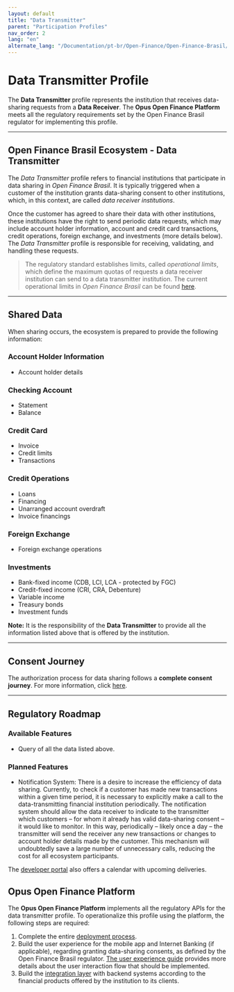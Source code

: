 ```yaml
---
layout: default
title: "Data Transmitter"
parent: "Participation Profiles"
nav_order: 2
lang: "en"
alternate_lang: "/Documentation/pt-br/Open-Finance/Open-Finance-Brasil/PerfisOFB/OFB-Transmissor/"
---
```


# Data Transmitter Profile

The **Data Transmitter** profile represents the institution that receives data-sharing requests from a **Data Receiver**. The **Opus Open Finance Platform** meets all the regulatory requirements set by the Open Finance Brasil regulator for implementing this profile.

---

## Open Finance Brasil Ecosystem - Data Transmitter

The *Data Transmitter* profile refers to financial institutions that participate in data sharing in *Open Finance Brasil*. It is typically triggered when a customer of the institution grants data-sharing consent to other institutions, which, in this context, are called *data receiver institutions*.

Once the customer has agreed to share their data with other institutions, these institutions have the right to send periodic data requests, which may include account holder information, account and credit card transactions, credit operations, foreign exchange, and investments (more details below). The *Data Transmitter* profile is responsible for receiving, validating, and handling these requests.

> The regulatory standard establishes limits, called *operational limits*, which define the maximum quotas of requests a data receiver institution can send to a data transmitter institution. The current operational limits in *Open Finance Brasil* can be found [here][Operational-Limits].

---

## Shared Data

When sharing occurs, the ecosystem is prepared to provide the following information:

### **Account Holder Information**

- Account holder details

### **Checking Account**

- Statement
- Balance

### **Credit Card**

- Invoice
- Credit limits
- Transactions

### **Credit Operations**

- Loans
- Financing
- Unarranged account overdraft
- Invoice financings

### **Foreign Exchange**

- Foreign exchange operations

### **Investments**

- Bank-fixed income (CDB, LCI, LCA - protected by FGC)
- Credit-fixed income (CRI, CRA, Debenture)
- Variable income
- Treasury bonds
- Investment funds

**Note:** It is the responsibility of the **Data Transmitter** to provide all the information listed above that is offered by the institution.

---

## Consent Journey

The authorization process for data sharing follows a **complete consent journey**. For more information, click [here][ConsentJourney].

---

## Regulatory Roadmap

### Available Features

- Query of all the data listed above.

### Planned Features

- Notification System: There is a desire to increase the efficiency of data sharing. Currently, to check if a customer has made new transactions within a given time period, it is necessary to explicitly make a call to the data-transmitting financial institution periodically. The notification system should allow the data receiver to indicate to the transmitter which customers – for whom it already has valid data-sharing consent – it would like to monitor. In this way, periodically – likely once a day – the transmitter will send the receiver any new transactions or changes to account holder details made by the customer. This mechanism will undoubtedly save a large number of unnecessary calls, reducing the cost for all ecosystem participants.

The [developer portal][DeveloperPortal] also offers a calendar with upcoming deliveries.

## Opus Open Finance Platform

The **Opus Open Finance Platform** implements all the regulatory APIs for the data transmitter profile. To operationalize this profile using the platform, the following steps are required:

1. Complete the entire [deployment process][Deployment].
2. Build the user experience for the mobile app and Internet Banking (if applicable), regarding granting data-sharing consents, as defined by the Open Finance Brasil regulator. [The user experience guide][UserExperienceGuide] provides more details about the user interaction flow that should be implemented.
3. Build the [integration layer][Integration-Layer] with backend systems according to the financial products offered by the institution to its clients.

[Operational-Limits]: https://openfinancebrasil.atlassian.net/wiki/spaces/OF/pages/17924220/Limites+operacionais
[ConsentJourney]: ../JornadaConsentimento/OFB-JornadaConsentimento.html
[DeveloperPortal]: https://openfinancebrasil.atlassian.net/wiki/spaces/DraftOF/calendars
[Deployment]: ../../Plataforma-OpusOpenFinance/Implantação/OOF-Implantação.html
[UserExperienceGuide]: https://openfinancebrasil.atlassian.net/wiki/spaces/OF/pages/17378535/Guia+de+Experi+ncia+do+Usu+rio
[Integration-Layer]: ../../Plataforma-OpusOpenFinance/Integração/CamadaIntegração.html
